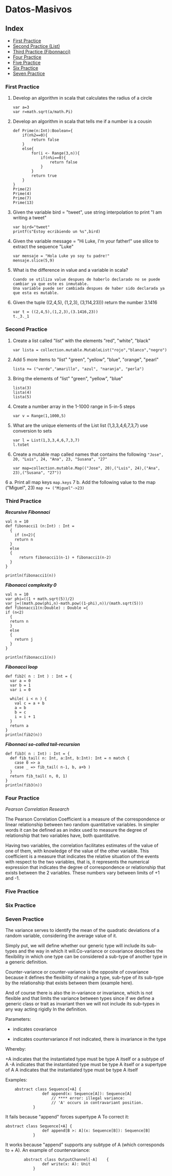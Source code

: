 # Datos-Masivos

## Index
- [First Practice](#first-practice)
- [Second Practice (List)](#second-practice)
- [Third Practice (Fibonnacci)](#third-practice)
- [Four Practice](#four-practice)
- [Five Practice](#five-practice)
- [Six Practice](#six-practice)
- [Seven Practice](#seven-practice)

### First Practice

1. Develop an algorithm in scala that calculates the radius of a circle
    ```
    var a=3
    var r=math.sqrt(a/math.Pi)
    ```
2. Develop an algorithm in scala that tells me if a number is a cousin
    ```
    def Prime(n:Int):Boolean={
        if(n%2==0){
            return false
        }
        else{
            for(i <- Range(3,n)){
                if(n%i==0){
                    return false
                }
            }
            return true                
        }
    }
    Prime(2)
    Prime(4)
    Prime(7)
    Prime(13)
    ```

3. Given the variable bird = "tweet", use string interpolation to
print "I am writing a tweet"

    ```
    var bird="tweet"
    printf(s"Estoy ecribiendo un %s",bird)
    ```

4. Given the variable message = "Hi Luke, I'm your father!" use slilce to extract the
sequence "Luke"

    ```
    var mensaje = "Hola Luke yo soy tu padre!"
    mensaje.slice(5,9)
    ```

5. What is the difference in value and a variable in scala?
    ```
    Cuando se utiliza value despues de haberlo declarado no se puede cambiar ya que este es inmutable.
    Una variable puede ser cambiada despues de haber sido declarada ya que esta es mutable.
    ```

6. Given the tuple ((2,4,5), (1,2,3), (3,114,23))) return the number 3.1416

    ```
    var t = ((2,4,5),(1,2,3),(3.1416,23))
    t._3._1
    ```

### Second Practice
1. Create a list called "list" with the elements "red", "white", "black"
 
     ```
     var lista = collection.mutable.MutableList("rojo","blanco","negro")
     ```

2. Add 5 more items to "list" "green", "yellow", "blue", "orange", "pearl"

    ```
    lista += ("verde","amarillo", "azul", "naranja", "perla")
    ```

3. Bring the elements of "list" "green", "yellow", "blue"
    
    ```
    lista(3)
    lista(4)
    lista(5)
    ```

4. Create a number array in the 1-1000 range in 5-in-5 steps
    ```
    var v = Range(1,1000,5)
    ```
5. What are the unique elements of the List list (1,3,3,4,6,7,3,7) use conversion to sets
    ```
    var l = List(1,3,3,4,6,7,3,7)
    l.toSet
    ```

6. Create a mutable map called names that contains the following
```"Jose", 20, "Luis", 24, "Ana", 23, "Susana", "27"```
    ```
    var map=collection.mutable.Map(("Jose", 20),("Luis", 24),("Ana", 23),("Susana", "27"))
    ```
6 a. Print all map keys
    ```
    map.keys
    ```
7 b. Add the following value to the map ("Miguel", 23)
    ```
    map += ("Miguel"->23)
    ``` 
 ### Third Practice
***Recursive Fibonnaci***
```
val n = 10
def fibonacci1 (n:Int) : Int =
  {
    if (n<2){
    return n
  }
  else
  {
      return fibonacci1(n-1) + fibonacci1(n-2)
  }
}

println(fibonacci1(n))
```
***Fibonacci complexity 0***
```
val n = 10
var phi=((1 + math.sqrt(5))/2)
var j=((math.pow(phi,n)-math.pow((1-phi),n))/(math.sqrt(5)))
def fibonacci1(n:Double) : Double ={
if (n<2)
  {
  return n
  }
  else
  {
    return j
  }
}

println(fibonacci1(n))
```
***Fibonacci loop***
```
def fib2( n : Int ) : Int = {
  var a = 0
  var b = 1
  var i = 0	  
 
  while( i < n ) {
    val c = a + b
    a = b
    b = c
    i = i + 1
  } 
  return a
}
println(fib2(n))
```
***Fibonnaci so-called tail-recursion***
```
def fib3( n : Int) : Int = { 
  def fib_tail( n: Int, a:Int, b:Int): Int = n match {
    case 0 => a 
    case _ => fib_tail( n-1, b, a+b )
  }
  return fib_tail( n, 0, 1)
}
println(fib3(n))
```

### Four Practice
*Pearson Correlation Research*

The Pearson Correlation Coefficient is a measure of the correspondence or linear relationship between two random quantitative variables. In simpler words it can be defined as an index used to measure the degree of relationship that two variables have, both quantitative.

Having two variables, the correlation facilitates estimates of the value of one of them, with knowledge of the value of the other variable.
This coefficient is a measure that indicates the relative situation of the events with respect to the two variables, that is, it represents the numerical expression that indicates the degree of correspondence or relationship that exists between the 2 variables. These numbers vary between limits of +1 and -1.

### Five Practice

### Six Practice

### Seven Practice

The variance serves to identify the mean of the quadratic deviations of a random variable,
considering the average value of it.

Simply put, we will define whether our generic type will include its sub-types and the way in which it will.Co-variance or covariance describes the flexibility in which one type can be considered a sub-type of another type in a generic definition.

Counter-variance or counter-variance is the opposite of covariance because it defines the flexibility of making a type, sub-type of its sub-type by the relationship that exists between them (example here).

And of course there is also the in-variance or invariance, which is not flexible and that limits the variance between types since if we define a generic class or trait as invariant then we will not include its sub-types in any way acting rigidly In the definition.

Parameters:
+ indicates covariance
- indicates countervariance
if not indicated, there is invariance in the type

Whereby:

+A indicates that the instantiated type must be type A itself or a subtype of A
-A indicates that the instantiated type must be type A itself or a supertype of A
 A indicates that the instantiated type must be type A itself
 
 Examples:
 
```
    abstract class Sequence[+A] {
                def append(x: Sequence[A]): Sequence[A]
                    // **** error: illegal variance:
                    // 'A' occurs in contravariant position.
            }
```
    
It fails because "append" forces supertype A
To correct it:

        
```
abstract class Sequence[+A] {
                def append[B >: A](x: Sequence[B]): Sequence[B]
            }
```
    
It works because "append" supports any subtype of A (which corresponds to + A).
         An example of countervariance:
         
```
        abstract class OutputChannel[-A]    {
                def write(x: A): Unit
            }
```


